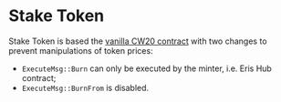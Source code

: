 # Stake Token

Stake Token is based the [vanilla CW20 contract](https://github.com/CosmWasm/cw-plus/tree/v0.9.1/contracts/cw20-base) with two changes to prevent manipulations of token prices:

- `ExecuteMsg::Burn` can only be executed by the minter, i.e. Eris Hub contract;
- `ExecuteMsg::BurnFrom` is disabled.
